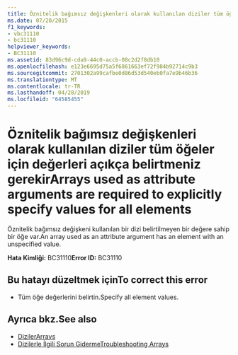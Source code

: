 ```yaml
---
title: Öznitelik bağımsız değişkenleri olarak kullanılan diziler tüm öğeler için değerleri açıkça belirtmeniz gerekir
ms.date: 07/20/2015
f1_keywords:
- vbc31110
- bc31110
helpviewer_keywords:
- BC31110
ms.assetid: 83d96c9d-cda9-44c0-accb-08c2d2f8db10
ms.openlocfilehash: e123e6695d75a5f6861663ef72f984b92714c9b3
ms.sourcegitcommit: 2701302a99cafbe0d86d53d540eb0fa7e9b46b36
ms.translationtype: MT
ms.contentlocale: tr-TR
ms.lasthandoff: 04/28/2019
ms.locfileid: "64585455"
---
```

# <a name="arrays-used-as-attribute-arguments-are-required-to-explicitly-specify-values-for-all-elements"></a><span data-ttu-id="4622c-102">Öznitelik bağımsız değişkenleri olarak kullanılan diziler tüm öğeler için değerleri açıkça belirtmeniz gerekir</span><span class="sxs-lookup"><span data-stu-id="4622c-102">Arrays used as attribute arguments are required to explicitly specify values for all elements</span></span>
<span data-ttu-id="4622c-103">Öznitelik bağımsız değişkeni kullanılan bir dizi belirtilmeyen bir değere sahip bir öğe var.</span><span class="sxs-lookup"><span data-stu-id="4622c-103">An array used as an attribute argument has an element with an unspecified value.</span></span>  
  
 <span data-ttu-id="4622c-104">**Hata Kimliği:** BC31110</span><span class="sxs-lookup"><span data-stu-id="4622c-104">**Error ID:** BC31110</span></span>  
  
## <a name="to-correct-this-error"></a><span data-ttu-id="4622c-105">Bu hatayı düzeltmek için</span><span class="sxs-lookup"><span data-stu-id="4622c-105">To correct this error</span></span>  
  
- <span data-ttu-id="4622c-106">Tüm öğe değerlerini belirtin.</span><span class="sxs-lookup"><span data-stu-id="4622c-106">Specify all element values.</span></span>  
  
## <a name="see-also"></a><span data-ttu-id="4622c-107">Ayrıca bkz.</span><span class="sxs-lookup"><span data-stu-id="4622c-107">See also</span></span>

- [<span data-ttu-id="4622c-108">Diziler</span><span class="sxs-lookup"><span data-stu-id="4622c-108">Arrays</span></span>](../../visual-basic/programming-guide/language-features/arrays/index.md)
- [<span data-ttu-id="4622c-109">Dizilerle İlgili Sorun Giderme</span><span class="sxs-lookup"><span data-stu-id="4622c-109">Troubleshooting Arrays</span></span>](../../visual-basic/programming-guide/language-features/arrays/troubleshooting-arrays.md)
